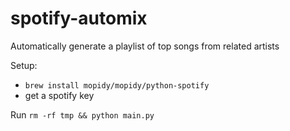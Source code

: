 # spotify-automix
Automatically generate a playlist of top songs from related artists

Setup:
 - `brew install mopidy/mopidy/python-spotify`
 - get a spotify key

Run `rm -rf tmp && python main.py`

